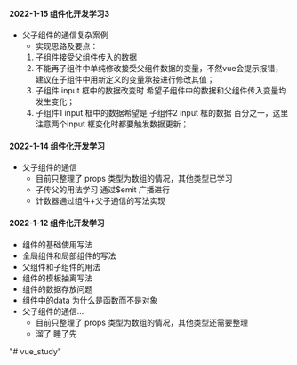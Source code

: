 
#### 2022-1-15  组件化开发学习3
- 父子组件的通信复杂案例
  - 实现思路及要点：
  1. 子组件接受父组件传入的数据
  2. 不能再子组件中单纯修改接受父组件数据的变量，不然vue会提示报错，建议在子组件中用新定义的变量承接进行修改其值；
  3. 子组件 input 框中的数据改变时 希望子组件中的数据和父组件传入变量均发生变化；
  4. 子组件1 input 框中的数据希望是 子组件2 input 框的数据 百分之一，这里注意两个input 框变化时都要触发数据更新；

#### 2022-1-14  组件化开发学习
- 父子组件的通信
  - 目前只整理了 props 类型为数组的情况，其他类型已学习
  - 子传父的用法学习 通过$emit 广播进行
  - 计数器通过组件+父子通信的写法实现

#### 2022-1-12  组件化开发学习
- 组件的基础使用写法
- 全局组件和局部组件的写法
- 父组件和子组件的用法
- 组件的模板抽离写法
- 组件的数据存放问题
- 组件中的data 为什么是函数而不是对象
- 父子组件的通信... 
  - 目前只整理了 props 类型为数组的情况，其他类型还需要整理
  - 溜了 睡了先

"# vue_study" 
